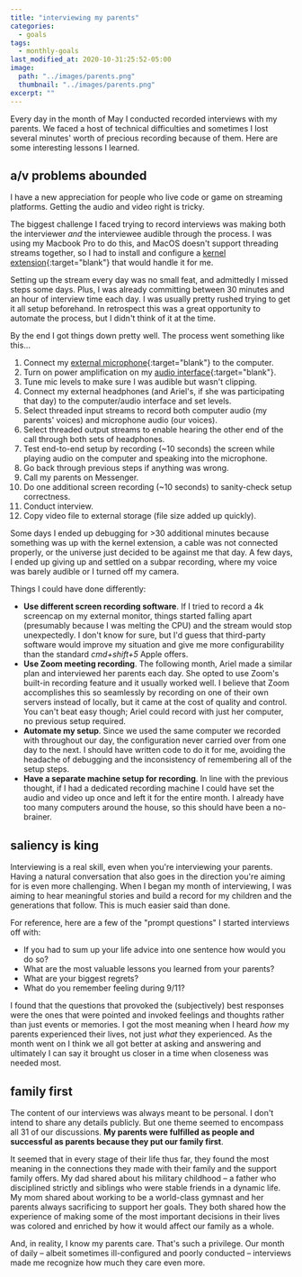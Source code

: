 ```yaml
---
title: "interviewing my parents"
categories:
  - goals
tags:
  - monthly-goals
last_modified_at: 2020-10-31:25:52-05:00
image: 
  path: "../images/parents.png"
  thumbnail: "../images/parents.png"
excerpt: ""
---
```



Every day in the month of May I conducted recorded interviews with my parents. We faced a host of technical difficulties and sometimes I lost several minutes' worth of precious recording because of them. Here are some interesting lessons I learned.

## a/v problems abounded
I have a new appreciation for people who live code or game on streaming platforms. Getting the audio and video right is tricky. 

The biggest challenge I faced trying to record interviews was making both the interviewer *and* the interviewee audible through the process. I was using my Macbook Pro to do this, and MacOS doesn't support threading streams together, so I had to install and configure a [kernel extension](https://rogueamoeba.com/freebies/soundflower/){:target="blank"} that would handle it for me. 

Setting up the stream every day was no small feat, and admittedly I missed steps some days. Plus, I was already committing between 30 minutes and an hour of interview time each day. I was usually pretty rushed trying to get it all setup beforehand. In retrospect this was a great opportunity to automate the process, but I didn't think of it at the time.

By the end I got things down pretty well. The process went something like this...
1. Connect my [external microphone](https://www.bluemic.com/en-us/products/spark-sl/){:target="blank"} to the computer.
2. Turn on power amplification on my [audio interface](https://focusrite.com/en/usb-audio-interface/scarlett/scarlett-2i2){:target="blank"}.
3. Tune mic levels to make sure I was audible but wasn't clipping.
4. Connect my external headphones (and Ariel's, if she was participating that day) to the computer/audio interface and set levels.
5. Select threaded input streams to record both computer audio (my parents' voices) and microphone audio (our voices).
6. Select threaded output streams to enable hearing the other end of the call through both sets of headphones.
7. Test end-to-end setup by recording (~10 seconds) the screen while playing audio on the computer and speaking into the microphone.
8. Go back through previous steps if anything was wrong.
9. Call my parents on Messenger.
10. Do one additional screen recording (~10 seconds) to sanity-check setup correctness.
11. Conduct interview.
12. Copy video file to external storage (file size added up quickly).

Some days I ended up debugging for >30 additional minutes because something was up with the kernel extension, a cable was not connected properly, or the universe just decided to be against me that day. A few days, I ended up giving up and settled on a subpar recording, where my voice was barely audible or I turned off my camera.

Things I could have done differently:
- **Use different screen recording software**. If I tried to record a 4k screencap on my external monitor, things started falling apart (presumably because I was melting the CPU) and the stream would stop unexpectedly. I don't know for sure, but I'd guess that third-party software would improve my situation and give me more configurability than the standard *cmd+shift+5* Apple offers.
- **Use Zoom meeting recording**. The following month, Ariel made a similar plan and interviewed her parents each day. She opted to use Zoom's built-in recording feature and it usually worked well. I believe that Zoom accomplishes this so seamlessly by recording on one of their own servers instead of locally, but it came at the cost of quality and control. You can't beat easy though; Ariel could record with just her computer, no previous setup required.
- **Automate my setup**. Since we used the same computer we recorded with throughout our day, the configuration never carried over from one day to the next. I should have written code to do it for me, avoiding the headache of debugging and the inconsistency of remembering all of the setup steps.
- **Have a separate machine setup for recording**. In line with the previous thought, if I had a dedicated recording machine I could have set the audio and video up once and left it for the entire month. I already have too many computers around the house, so this should have been a no-brainer.

## saliency is king

Interviewing is a real skill, even when you're interviewing your parents. Having a natural conversation that also goes in the direction you're aiming for is even more challenging. When I began my month of interviewing, I was aiming to hear meaningful stories and build a record for my children and the generations that follow. This is much easier said than done.

For reference, here are a few of the "prompt questions" I started interviews off with:
- If you had to sum up your life advice into one sentence how would you do so? 
- What are the most valuable lessons you learned from your parents?
- What are your biggest regrets?
- What do you remember feeling during 9/11?

I found that the questions that provoked the (subjectively) best responses were the ones that were pointed and invoked feelings and thoughts rather than just events or memories. I got the most meaning when I heard *how* my parents experienced their lives, not just *what* they experienced. As the month went on I think we all got better at asking and answering and ultimately I can say it brought us closer in a time when closeness was needed most.

## family first

The content of our interviews was always meant to be personal. I don't intend to share any details publicly. But one theme seemed to encompass all 31 of our discussions. **My parents were fulfilled as people and successful as parents because they put our family first**. 

It seemed that in every stage of their life thus far, they found the most meaning in the connections they made with their family and the support family offers. My dad shared about his military childhood – a father who disciplined strictly and siblings who were stable friends in a dynamic life. My mom shared about working to be a world-class gymnast and her parents always sacrificing to support her goals. They both shared how the experience of making some of the most important decisions in their lives was colored and enriched by how it would affect our family as a whole. 

And, in reality, I know my parents care. That's such a privilege. Our month of daily – albeit sometimes ill-configured and poorly conducted – interviews made me recognize how much they care even more. 



